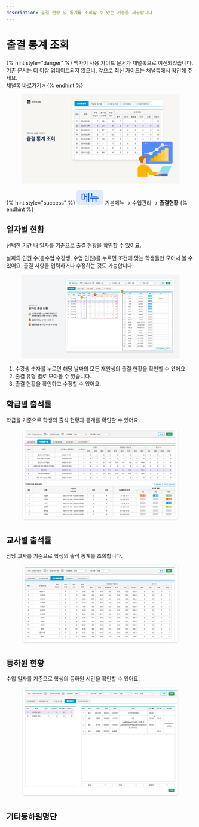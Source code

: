 ```yaml
---
description: 출결 현황 및 통계를 조회할 수 있는 기능을 제공합니다
---
```


# 출결 통계 조회

{% hint style="danger" %}
맥가이 사용 가이드 문서가 채널톡으로 이전되었습니다.\
기존 문서는 더 이상 업데이트되지 않으니, 앞으로 최신 가이드는 채널톡에서 확인해 주세요.\
[채널톡 바로가기↗](https://docs.channel.io/macgai-guide/ko/articles/check-attendance-statistics-9ac9a8bd)
{% endhint %}

<figure><img src="../../.gitbook/assets/image (347).png" alt=""><figcaption></figcaption></figure>

{% hint style="success" %}
![](../../.gitbook/assets/chip_menuonly.svg) 기본메뉴 → 수업관리 → **출결현황**
{% endhint %}

## 일자별 현황

선택한 기간 내 일자를 기준으로 출결 현황을 확인할 수 있어요.&#x20;

날짜의 인원 수(총수업 수강생, 수업 인원)를 누르면 조건에 맞는 학생들만 모아서 볼 수 있어요. 출결 사항을 입력하거나 수정하는 것도 가능합니다.

<figure><img src="../../.gitbook/assets/image (340).png" alt=""><figcaption></figcaption></figure>

1. 수강생 숫자를 누르면 해당 날짜의 모든 재원생의 출결 현황을 확인할 수 있어요&#x20;
2. 출결 유형 별로 모아볼 수 있습니다.&#x20;
3. 출결 현황을 확인하고 수정할 수 있어요.

## 학급별 출석률

학급을 기준으로 학생의 출석 현황과 통계를 확인할 수 있어요.

<figure><img src="../../.gitbook/assets/image (341).png" alt=""><figcaption></figcaption></figure>

## 교사별 출석률

담당 교사를 기준으로 학생의 출석 통계를 조회합니다.

<figure><img src="../../.gitbook/assets/image (345).png" alt=""><figcaption></figcaption></figure>

## 등하원 현황

수업 일자를 기준으로 학생의 등하원 시간을 확인할 수 있어요.

<figure><img src="../../.gitbook/assets/image (343).png" alt=""><figcaption></figcaption></figure>

## 기타등하원명단
